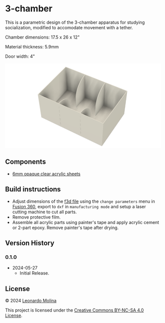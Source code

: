 # 3-chamber

This is a parametric design of the 3-chamber apparatus for studying socialization, modified to accomodate movement with a tether.

Chamber dimensions: 17.5 x 26 x 12"

Material thickness: 5.9mm

Door width: 4"

![](media/drawing.png)

## Components
- [6mm opaque clear acrylic sheets](https://www.polymershapes.com/product/acrylic/)

## Build instructions
- Adjust dimensions of the [f3d file](CAD/model.f3d) using the `change parameters` menu in [Fusion 360][Fusion360], export to `dxf` in `manufacturing mode` and setup a laser cutting machine to cut all parts.
- Remove protective film.
- Assemble all acrylic parts using painter's tape and apply acrylic cement or 2-part epoxy. Remove painter's tape after drying.

## Version History
### 0.1.0
* 2024-05-27
  - Initial Release.

## License
© 2024 [Leonardo Molina][Leonardo Molina]

This project is licensed under the [Creative Commons BY-NC-SA 4.0 License](https://creativecommons.org/licenses/by-nc-sa/4.0/).

[Leonardo Molina]: https://github.com/leomol
[LICENSE.md]: LICENSE.md
[Fusion360]: https://www.autodesk.com/ca-en/products/fusion-360